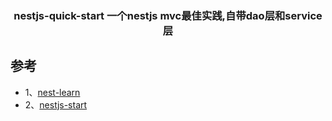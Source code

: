<h3 align="center">nestjs-quick-start 一个nestjs mvc最佳实践,自带dao层和service层</h3>

## 参考

* 1、[nest-learn](https://github.com/kuangshp/nest-learn)
* 2、[nestjs-start](https://github.com/Houserqu/nestjs-start)

